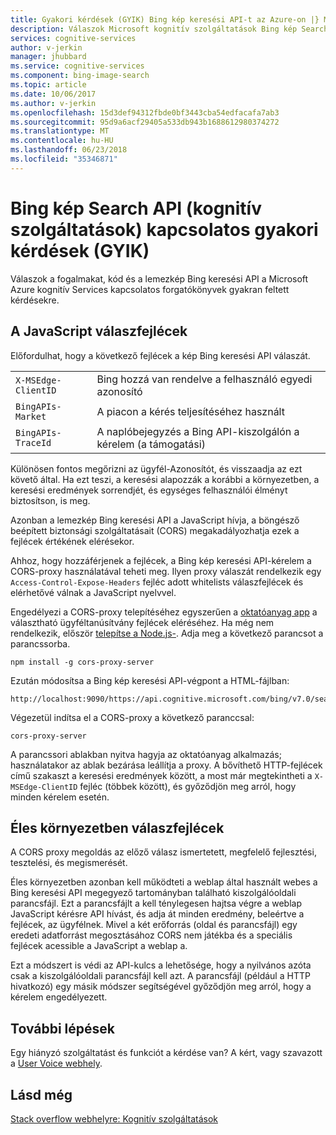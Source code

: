 ```yaml
---
title: Gyakori kérdések (GYIK) Bing kép keresési API-t az Azure-on |} Microsoft Docs
description: Válaszok Microsoft kognitív szolgáltatások Bing kép Search API kapcsolatos gyakori kérdéseket az Azure-on.
services: cognitive-services
author: v-jerkin
manager: jhubbard
ms.service: cognitive-services
ms.component: bing-image-search
ms.topic: article
ms.date: 10/06/2017
ms.author: v-jerkin
ms.openlocfilehash: 15d3def94312fbde0bf3443cba54edfacafa7ab3
ms.sourcegitcommit: 95d9a6acf29405a533db943b1688612980374272
ms.translationtype: MT
ms.contentlocale: hu-HU
ms.lasthandoff: 06/23/2018
ms.locfileid: "35346871"
---
```

# <a name="frequently-asked-questions-faq-about-bing-image-search-api-cognitive-services"></a>Bing kép Search API (kognitív szolgáltatások) kapcsolatos gyakori kérdések (GYIK)
 
Válaszok a fogalmakat, kód és a lemezkép Bing keresési API a Microsoft Azure kognitív Services kapcsolatos forgatókönyvek gyakran feltett kérdésekre.

## <a name="response-headers-in-javascript"></a>A JavaScript válaszfejlécek

Előfordulhat, hogy a következő fejlécek a kép Bing keresési API válaszát.

|||
|-|-|
|`X-MSEdge-ClientID`|Bing hozzá van rendelve a felhasználó egyedi azonosító|
|`BingAPIs-Market`|A piacon a kérés teljesítéséhez használt|
|`BingAPIs-TraceId`|A naplóbejegyzés a Bing API-kiszolgálón a kérelem (a támogatási)|

Különösen fontos megőrizni az ügyfél-Azonosítót, és visszaadja az ezt követő által. Ha ezt teszi, a keresési alapozzák a korábbi a környezetben, a keresési eredmények sorrendjét, és egységes felhasználói élményt biztosítson, is meg.

Azonban a lemezkép Bing keresési API a JavaScript hívja, a böngésző beépített biztonsági szolgáltatásait (CORS) megakadályozhatja ezek a fejlécek értékének elérésekor.

Ahhoz, hogy hozzáférjenek a fejlécek, a Bing kép keresési API-kérelem a CORS-proxy használatával teheti meg. Ilyen proxy válaszát rendelkezik egy `Access-Control-Expose-Headers` fejléc adott whitelists válaszfejlécek és elérhetővé válnak a JavaScript nyelvvel.

Engedélyezi a CORS-proxy telepítéséhez egyszerűen a [oktatóanyag app](tutorial-bing-image-search-single-page-app.md) a választható ügyféltanúsítvány fejlécek eléréséhez. Ha még nem rendelkezik, először [telepítse a Node.js-](https://nodejs.org/en/download/). Adja meg a következő parancsot a parancssorba.

    npm install -g cors-proxy-server

Ezután módosítsa a Bing kép keresési API-végpont a HTML-fájlban:

    http://localhost:9090/https://api.cognitive.microsoft.com/bing/v7.0/search

Végezetül indítsa el a CORS-proxy a következő paranccsal:

    cors-proxy-server

A parancssori ablakban nyitva hagyja az oktatóanyag alkalmazás; használatakor az ablak bezárása leállítja a proxy. A bővíthető HTTP-fejlécek című szakaszt a keresési eredmények között, a most már megtekintheti a `X-MSEdge-ClientID` fejléc (többek között), és győződjön meg arról, hogy minden kérelem esetén.

## <a name="response-headers-in-production"></a>Éles környezetben válaszfejlécek

A CORS proxy megoldás az előző válasz ismertetett, megfelelő fejlesztési, tesztelési, és megismerését. 

Éles környezetben azonban kell működteti a weblap által használt webes a Bing keresési API megegyező tartományban található kiszolgálóoldali parancsfájl. Ezt a parancsfájlt a kell ténylegesen hajtsa végre a weblap JavaScript kérésre API hívást, és adja át minden eredmény, beleértve a fejlécek, az ügyfélnek. Mivel a két erőforrás (oldal és parancsfájl) egy eredeti adatforrást megosztásához CORS nem játékba és a speciális fejlécek acessible a JavaScript a weblap a. 

Ezt a módszert is védi az API-kulcs a lehetősége, hogy a nyilvános azóta csak a kiszolgálóoldali parancsfájl kell azt. A parancsfájl (például a HTTP hivatkozó) egy másik módszer segítségével győződjön meg arról, hogy a kérelem engedélyezett.

## <a name="next-steps"></a>További lépések

Egy hiányzó szolgáltatást és funkciót a kérdése van? A kért, vagy szavazott a [User Voice webhely](https://cognitive.uservoice.com/forums/555907-bing-search).

## <a name="see-also"></a>Lásd még

 [Stack overflow webhelyre: Kognitív szolgáltatások](http://stackoverflow.com/questions/tagged/bing-api)
